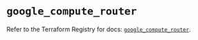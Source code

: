 # `google_compute_router`

Refer to the Terraform Registry for docs: [`google_compute_router`](https://registry.terraform.io/providers/hashicorp/google/6.11.2/docs/resources/compute_router).
